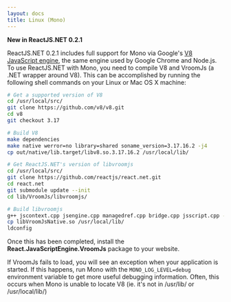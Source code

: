 ```yaml
---
layout: docs
title: Linux (Mono)
---
```


**New in ReactJS.NET 0.2.1**

ReactJS.NET 0.2.1 includes full support for Mono via Google's [V8 JavaScript engine](https://code.google.com/p/v8/), the same engine used by Google Chrome and Node.js. To use ReactJS.NET with Mono, you need to compile V8 and VroomJs (a .NET wrapper around V8). This can be accomplished by running the following shell commands on your Linux or Mac OS X machine:

```sh
# Get a supported version of V8
cd /usr/local/src/
git clone https://github.com/v8/v8.git
cd v8
git checkout 3.17

# Build V8
make dependencies
make native werror=no library=shared soname_version=3.17.16.2 -j4
cp out/native/lib.target/libv8.so.3.17.16.2 /usr/local/lib/

# Get ReactJS.NET's version of libvroomjs
cd /usr/local/src/
git clone https://github.com/reactjs/react.net.git
cd react.net
git submodule update --init
cd lib/VroomJs/libvroomjs/

# Build libvroomjs
g++ jscontext.cpp jsengine.cpp managedref.cpp bridge.cpp jsscript.cpp -o libVroomJsNative.so -shared -L /usr/local/src/v8/out/native/lib.target/ -I /usr/local/src/v8/include/ -fPIC -Wl,--no-as-needed -l:/usr/local/lib/libv8.so.3.17.16.2
cp libVroomJsNative.so /usr/local/lib/
ldconfig
```

Once this has been completed, install the **React.JavaScriptEngine.VroomJs** package to your website.

If VroomJs fails to load, you will see an exception when your application is started. If this happens, run Mono with the `MONO_LOG_LEVEL=debug` environment variable to get more useful debugging information. Often, this occurs when Mono is unable to locate V8 (ie. it's not in /usr/lib/ or /usr/local/lib/)
